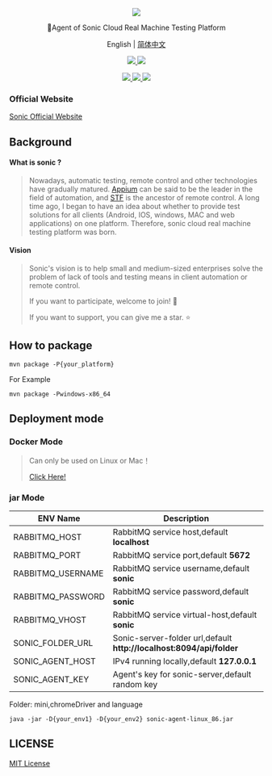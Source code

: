 <p align="center">
  <img src="https://raw.githubusercontent.com/ZhouYixun/sonic-server/main/logo.png">
</p>
<p align="center">🎉Agent of Sonic Cloud Real Machine Testing Platform</p>
<p align="center">
  <span>English |</span>
  <a href="https://github.com/ZhouYixun/sonic-agent/blob/main/README_CN.md">  
     简体中文
  </a>
</p>
<p align="center">
  <a href="#">  
    <img src="https://img.shields.io/badge/release-v1.1.0-orange">
  </a>
  <a href="#">  
    <img src="https://img.shields.io/badge/platform-windows|macosx|linux-success">
  </a>
</p>
<p align="center">
  <a href="#">  
    <img src="https://img.shields.io/github/commit-activity/m/ZhouYixun/sonic-agent">
  </a>
  <a href="#">  
    <img src="https://img.shields.io/github/downloads/ZhouYixun/sonic-agent/total">
  </a>
  <a href="https://github.com/ZhouYixun/sonic-server/blob/main/LICENSE">  
    <img src="https://img.shields.io/github/license/ZhouYiXun/sonic-server?color=green&label=license&logo=license&logoColor=green">
  </a>
</p>

### Official Website
[Sonic Official Website](http://zhouyixun.gitee.io/sonic-official-website)
## Background

#### What is sonic ?

> Nowadays, automatic testing, remote control and other technologies have gradually matured. [Appium](https://github.com/appium/appium) can be said to be the leader in the field of automation, and [STF](https://github.com/openstf/stf) is the ancestor of remote control. A long time ago, I began to have an idea about whether to provide test solutions for all clients (Android, IOS, windows, MAC and web applications) on one platform. Therefore, sonic cloud real machine testing platform was born.

#### Vision

> Sonic's vision is to help small and medium-sized enterprises solve the problem of lack of tools and testing means in client automation or remote control.
>
>If you want to participate, welcome to join! 💪
>
>If you want to support, you can give me a star. ⭐

## How to package

```
mvn package -P{your_platform}
```

For Example

```
mvn package -Pwindows-x86_64
```

## Deployment mode

### Docker Mode

> Can only be used on Linux or Mac！
>
> [Click Here!](https://hub.docker.com/repository/docker/zhouyixun/sonic-agent-linux)

### jar Mode

|  ENV Name   | Description  |
|  ----  | ----  |
| RABBITMQ_HOST  | RabbitMQ service host,default **localhost** |
| RABBITMQ_PORT  | RabbitMQ service port,default **5672** |
| RABBITMQ_USERNAME  | RabbitMQ service username,default **sonic** |
| RABBITMQ_PASSWORD  | RabbitMQ service password,default **sonic** |
| RABBITMQ_VHOST  | RabbitMQ service virtual-host,default **sonic** |
| SONIC_FOLDER_URL  | Sonic-server-folder url,default **http://localhost:8094/api/folder** |
| SONIC_AGENT_HOST  | IPv4 running locally,default **127.0.0.1** |
| SONIC_AGENT_KEY  | Agent's key for sonic-server,default random key |

Folder: mini,chromeDriver and language

```
java -jar -D{your_env1} -D{your_env2} sonic-agent-linux_86.jar
```

## LICENSE

[MIT License](LICENSE)
